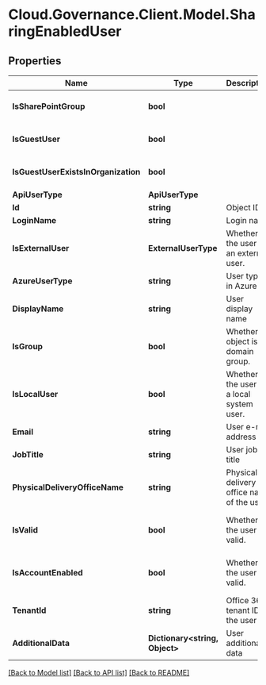 # Cloud.Governance.Client.Model.SharingEnabledUser
## Properties

Name | Type | Description | Notes
------------ | ------------- | ------------- | -------------
**IsSharePointGroup** | **bool** |  | [optional] [default to false]
**IsGuestUser** | **bool** |  | [optional] [default to false]
**IsGuestUserExistsInOrganization** | **bool** |  | [optional] [default to false]
**ApiUserType** | **ApiUserType** |  | [optional] 
**Id** | **string** | Object ID | [optional] 
**LoginName** | **string** | Login name | [optional] 
**IsExternalUser** | **ExternalUserType** | Whether the user is an external user. | [optional] 
**AzureUserType** | **string** | User type in Azure AD | [optional] 
**DisplayName** | **string** | User display name | [optional] 
**IsGroup** | **bool** | Whether an object is a domain group. | [optional] [default to false]
**IsLocalUser** | **bool** | Whether the user is a local system user. | [optional] [readonly] [default to false]
**Email** | **string** | User e-mail address | [optional] 
**JobTitle** | **string** | User job title | [optional] [readonly] 
**PhysicalDeliveryOfficeName** | **string** | Physical delivery office name of the user | [optional] [readonly] 
**IsValid** | **bool** | Whether the user is valid. | [optional] [readonly] [default to false]
**IsAccountEnabled** | **bool** | Whether the user is valid. | [optional] [readonly] [default to false]
**TenantId** | **string** | Office 365 tenant ID of the user | [optional] [readonly] 
**AdditionalData** | **Dictionary&lt;string, Object&gt;** | User additional data | [optional] [readonly] 

[[Back to Model list]](../README.md#documentation-for-models) [[Back to API list]](../README.md#documentation-for-api-endpoints) [[Back to README]](../README.md)

